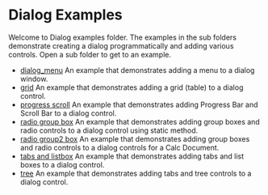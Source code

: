 # Dialog Examples

Welcome to Dialog examples folder.
The examples in the sub folders demonstrate creating a dialog programmatically and adding various controls.
Open a sub folder to get to an example.

- [dialog_menu](./dialog_menu) An example that demonstrates adding a menu to a dialog window.
- [grid](./grid) An example that demonstrates adding a grid (table) to a dialog control.
- [progress scroll](./progress_scroll) An example that demonstrates adding Progress Bar and Scroll Bar to a dialog control.
- [radio group box](./radio_groupbox) An example that demonstrates adding group boxes and radio controls to a dialog control using static method.
- [radio group2 box](./radio_groupbox2) An example that demonstrates adding group boxes and radio controls to a dialog controls for a Calc Document.
- [tabs and listbox](./tabs_list_box) An example that demonstrates adding tabs and list boxes to a dialog control.
- [tree](./tree) An example that demonstrates adding tabs and tree controls to a dialog control.
